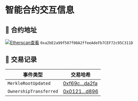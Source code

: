 # 智能合约交互信息

## 📜 合约地址
[![Etherscan查看](https://img.shields.io/badge/Contract-0xa2bE...C311D-blue)](https://etherscan.io/address/0xa2bE2a99f507f08A2ffeeAdeFb7CEF72c95C311D)
`0xa2bE2a99f507f08A2ffeeAdeFb7CEF72c95C311D`

## 🔗 交易记录
| 事件类型           | 交易哈希                                                                                 |
|--------------------|-----------------------------------------------------------------------------------------|
| `MerkleRootUpdated` | [0xf69c...da2fa](https://etherscan.io/tx/0xf69ce111c082c8914abc8e0c551e1af0c7ac52f68ca82afd156515b0fafda2fa) |
| `OwnershipTransferred` | [0x0121...d896](https://etherscan.io/tx/0x01212022f6b968a484e232c781c445770dacc96d4f7ee3dfdffaed66c621d896) |


